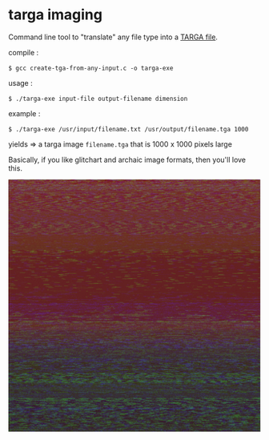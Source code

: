 # targa imaging

Command line tool to "translate" any file type into a [TARGA file](https://en.wikipedia.org/wiki/Truevision_TGA).

compile : 
```
$ gcc create-tga-from-any-input.c -o targa-exe
```

usage   : 
```
$ ./targa-exe input-file output-filename dimension
```

example : 
```
$ ./targa-exe /usr/input/filename.txt /usr/output/filename.tga 1000
```
          
yields => a targa image `filename.tga` that is 1000 x 1000 pixels large

Basically, if you like glitchart and archaic image formats, then you'll love this.

![new alt](https://github.com/vipyne/targa-imaging/blob/master/readme.png) 
